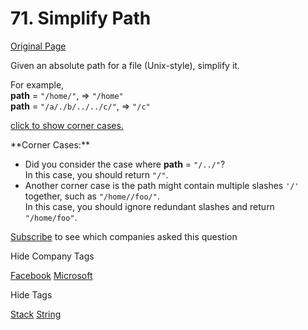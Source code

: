 # 71. Simplify Path

[Original Page](https://leetcode.com/problems/simplify-path/)

Given an absolute path for a file (Unix-style), simplify it.

For example,  
**path** = `"/home/"`, => `"/home"`  
**path** = `"/a/./b/../../c/"`, => `"/c"`  

[click to show corner cases.](#)

<div class="spoilers" style="display: block;">**Corner Cases:**

*   Did you consider the case where **path** = `"/../"`?  
    In this case, you should return `"/"`.
*   Another corner case is the path might contain multiple slashes `'/'` together, such as `"/home//foo/"`.  
    In this case, you should ignore redundant slashes and return `"/home/foo"`.

</div>

<div>

[Subscribe](/subscribe/) to see which companies asked this question

</div>

<div>

<div id="company_tags" class="btn btn-xs btn-warning">Hide Company Tags</div>

<span class="hidebutton" style="display: inline;">[Facebook](/company/facebook/) [Microsoft](/company/microsoft/)</span></div>

<div>

<div id="tags" class="btn btn-xs btn-warning">Hide Tags</div>

<span class="hidebutton" style="display: inline;">[Stack](/tag/stack/) [String](/tag/string/)</span></div>
